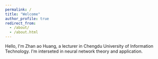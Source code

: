 ```yaml
---
permalink: /
title: "Welcome"
author_profile: true
redirect_from: 
  - /about/
  - /about.html
---
```


Hello, I'm Zhan ao Huang, a lecturer in Chengdu University of Information Technology. I'm interseted in neural network theory and application.
